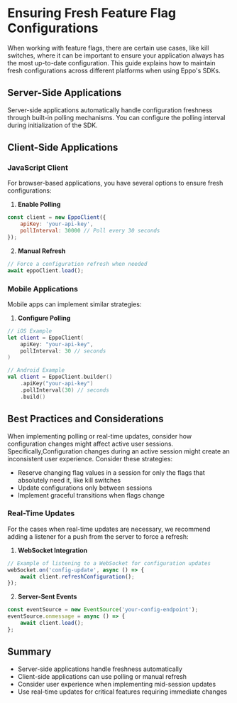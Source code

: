 # Ensuring Fresh Feature Flag Configurations

When working with feature flags, there are certain use cases, like kill switches, where it can be important to ensure your application always has the most up-to-date configuration. This guide explains how to maintain fresh configurations across different platforms when using Eppo's SDKs.

## Server-Side Applications

Server-side applications automatically handle configuration freshness through built-in polling mechanisms. You can configure the polling interval during initialization of the SDK.

## Client-Side Applications

### JavaScript Client
For browser-based applications, you have several options to ensure fresh configurations:

1. **Enable Polling**
```javascript
const client = new EppoClient({
    apiKey: 'your-api-key',
    pollInterval: 30000 // Poll every 30 seconds
});
```

2. **Manual Refresh**
```javascript
// Force a configuration refresh when needed
await eppoClient.load();
```

### Mobile Applications
Mobile apps can implement similar strategies:

1. **Configure Polling**
```swift
// iOS Example
let client = EppoClient(
    apiKey: "your-api-key",
    pollInterval: 30 // seconds
)
```

```kotlin
// Android Example
val client = EppoClient.builder()
    .apiKey("your-api-key")
    .pollInterval(30) // seconds
    .build()
```

## Best Practices and Considerations

When implementing polling or real-time updates, consider how configuration changes might affect active user sessions. Specifically,Configuration changes during an active session might create an inconsistent user experience. Consider these strategies:
  - Reserve changing flag values in a session for only the flags that absolutely need it, like kill switches
  - Update configurations only between sessions
  - Implement graceful transitions when flags change

### Real-Time Updates
For the cases when real-time updates are necessary, we recommend adding a listener for a push from the server to force a refresh:

1. **WebSocket Integration**
```javascript
// Example of listening to a WebSocket for configuration updates
webSocket.on('config-update', async () => {
    await client.refreshConfiguration();
});
```

2. **Server-Sent Events**
```javascript
const eventSource = new EventSource('your-config-endpoint');
eventSource.onmessage = async () => {
    await client.load();
};
```

## Summary
- Server-side applications handle freshness automatically
- Client-side applications can use polling or manual refresh
- Consider user experience when implementing mid-session updates
- Use real-time updates for critical features requiring immediate changes